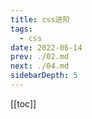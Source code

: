 ```yaml
---
title: css进阶
tags: 
  - css
date: 2022-06-14
prev: ./02.md
next: ./04.md
sidebarDepth: 5
---
```

[[toc]]

